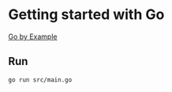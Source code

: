 # Getting started with Go

[Go by Example](https://gobyexample.com/)

## Run

```console
go run src/main.go
```
